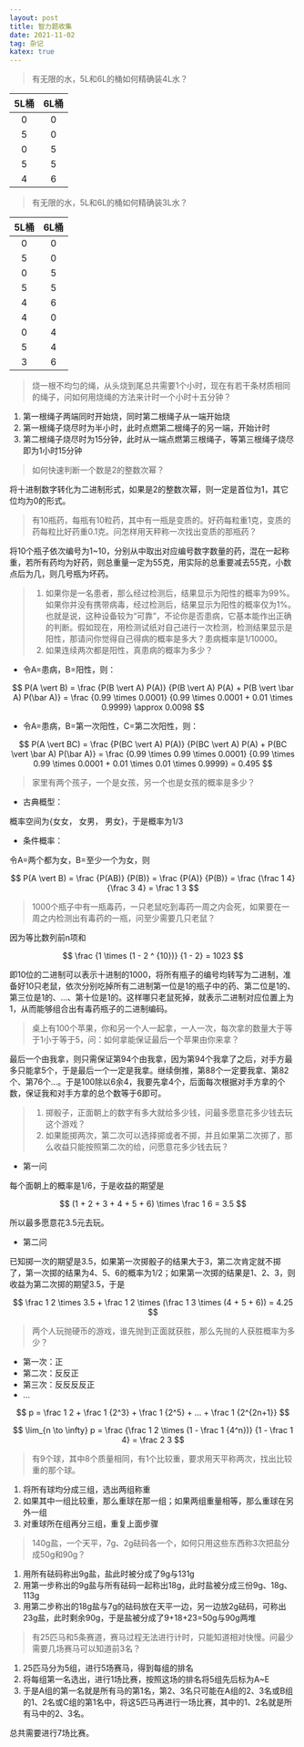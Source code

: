 ```yaml
---
layout: post
title: 智力题收集
date: 2021-11-02
tag: 杂记
katex: true
---
```


> 有无限的水，5L和6L的桶如何精确装4L水？

| 5L桶 | 6L桶 |
| :--: | :--: |
|  0   |  0   |
|  5   |  0   |
|  0   |  5   |
|  5   |  5   |
|  4   |  6   |

> 有无限的水，5L和6L的桶如何精确装3L水？

| 5L桶 | 6L桶 |
| :--: | :--: |
|  0   |  0   |
|  5   |  0   |
|  0   |  5   |
|  5   |  5   |
|  4   |  6   |
|  4   |  0   |
|  0   |  4   |
|  5   |  4   |
|  3   |  6   |

> 烧一根不均匀的绳，从头烧到尾总共需要1个小时，现在有若干条材质相同的绳子，问如何用烧绳的方法来计时一个小时十五分钟？

1. 第一根绳子两端同时开始烧，同时第二根绳子从一端开始烧
2. 第一根绳子烧尽时为半小时，此时点燃第二根绳子的另一端，开始计时
3. 第二根绳子烧尽时为15分钟，此时从一端点燃第三根绳子，等第三根绳子烧尽即为1小时15分钟

> 如何快速判断一个数是2的整数次幂？

将十进制数字转化为二进制形式，如果是2的整数次幂，则一定是首位为1，其它位均为0的形式。

> 有10瓶药，每瓶有10粒药，其中有一瓶是变质的。好药每粒重1克，变质的药每粒比好药重0.1克。问怎样用天秤称一次找出变质的那瓶药？

将10个瓶子依次编号为1~10，分别从中取出对应编号数字数量的药，混在一起称重，若所有药均为好药，则总重量一定为55克，用实际的总重要减去55克，小数点后为几，则几号瓶为坏药。

> 1. 如果你是一名患者，那么经过检测后，结果显示为阳性的概率为99%。如果你并没有携带病毒，经过检测后，结果显示为阳性的概率仅为1%。也就是说，这种设备较为“可靠”，不论你是否患病，它基本能作出正确的判断。假如现在，用检测试纸对自己进行一次检测，检测结果显示是阳性，那请问你觉得自己得病的概率是多大？患病概率是1/10000。
> 2. 如果连续两次都是阳性，真患病的概率为多少？



- 令A=患病，B=阳性，则：

$$
P(A \vert B) = \frac {P(B \vert A) P(A)} {P(B \vert A) P(A) + P(B \vert \bar A) P(\bar A)} = \frac {0.99 \times 0.0001} {0.99 \times 0.0001 + 0.01 \times 0.9999} \approx 0.0098
$$

- 令A=患病，B=第一次阳性，C=第二次阳性，则：

$$
P(A \vert BC) = \frac {P(BC \vert A) P(A)} {P(BC \vert A) P(A) + P(BC \vert \bar A) P(\bar A)} = \frac {0.99 \times 0.99 \times 0.0001} {0.99 \times 0.99 \times 0.0001 + 0.01 \times 0.01 \times 0.9999} = 0.495
$$

> 家里有两个孩子，一个是女孩，另一个也是女孩的概率是多少？

- 古典概型：

概率空间为{女女， 女男， 男女}，于是概率为1/3

- 条件概率：

令A=两个都为女，B=至少一个为女，则

$$
P(A \vert B) = \frac {P(AB)} {P(B)} = \frac {P(A)} {P(B)} = \frac {\frac 1 4} {\frac 3 4} = \frac 1 3
$$

> 1000个瓶子中有一瓶毒药，一只老鼠吃到毒药一周之内会死，如果要在一周之内检测出有毒药的一瓶，问至少需要几只老鼠？

因为等比数列前n项和

$$
\frac {1 \times (1 - 2 ^ {10})} {1 - 2} = 1023
$$

即10位的二进制可以表示十进制的1000，将所有瓶子的编号均转写为二进制，准备好10只老鼠，依次分别吃掉所有二进制第一位是1的瓶子中的药、第二位是1的、第三位是1的、…、第十位是1的。这样哪只老鼠死掉，就表示二进制对应位置上为1，从而能够组合出有毒药瓶子的二进制编码。

> 桌上有100个苹果，你和另一个人一起拿，一人一次，每次拿的数量大于等于1小于等于5，问：如何拿能保证最后一个苹果由你来拿？

最后一个由我拿，则只需保证第94个由我拿，因为第94个我拿了之后，对手方最多只能拿5个，于是最后一个一定是我拿。继续倒推，第88个一定要我拿、第82个、第76个…。于是100除以6余4，我要先拿4个，后面每次根据对手方拿的个数，保证我和对手方拿的总个数等于6即可。

> 1. 掷骰子，正面朝上的数字有多大就给多少钱，问最多愿意花多少钱去玩这个游戏？
> 2. 如果能掷两次，第二次可以选择掷或者不掷，并且如果第二次掷了，那么收益只能按照第二次的给，问愿意花多少钱去玩？

- 第一问

每个面朝上的概率是1/6，于是收益的期望是

$$
(1 + 2 + 3 + 4 + 5 + 6) \times \frac 1 6 = 3.5
$$

所以最多愿意花3.5元去玩。

- 第二问

已知掷一次的期望是3.5，如果第一次掷骰子的结果大于3，第二次肯定就不掷了，第一次掷的结果为4、5、6的概率为1/2；如果第一次掷的结果是1、2、3，则收益为第二次掷的期望3.5，于是

$$
\frac 1 2 \times 3.5 + \frac 1 2 \times (\frac 1 3 \times (4 + 5 + 6)) = 4.25
$$

> 两个人玩抛硬币的游戏，谁先抛到正面就获胜，那么先抛的人获胜概率为多少？

- 第一次：正
- 第二次：反反正
- 第三次：反反反反正
- …

$$
p = \frac 1 2 + \frac 1 {2^3} + \frac 1 {2^5} + ... + \frac 1 {2^{2n+1}}
$$

$$
\lim_{n \to \infty} p = \frac {\frac 1 2 \times (1 - \frac 1 {4^n})} {1 - \frac 1 4} = \frac 2 3
$$

> 有9个球，其中8个质量相同，有1个比较重，要求用天平称两次，找出比较重的那个球。

1. 将所有球均分成三组，选出两组称重
2. 如果其中一组比较重，那么重球在那一组；如果两组重量相等，那么重球在另外一组
3. 对重球所在组再分三组，重复上面步骤

> 140g盐，一个天平，7g、2g砝码各一个，如何只用这些东西称3次把盐分成50g和90g？

1. 用所有砝码称出9g盐，盐此时被分成了9g与131g
2. 用第一步称出的9g盐与所有砝码一起称出18g，此时盐被分成三份9g、18g、113g
3. 用第二步称出的18g盐与7g的砝码放在天平一边，另一边放2g砝码，可称出23g盐，此时剩余90g，于是盐被分成了9+18+23=50g与90g两堆

> 有25匹马和5条赛道，赛马过程无法进行计时，只能知道相对快慢。问最少需要几场赛马可以知道前3名？

1. 25匹马分为5组，进行5场赛马，得到每组的排名
2. 将每组第一名选出，进行1场比赛，按照这场的排名将5组先后标为A~E
3. 于是A组的第一名就是所有马的第1名，第2、3名只可能在A组的2、3名或B组的1、2名或C组的第1名中，将这5匹马再进行一场比赛，其中的1、2名就是所有马中的2、3名。

总共需要进行7场比赛。

